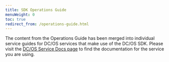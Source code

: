 ```yaml
---
title: SDK Operations Guide
menuWeight: 0
toc: true
redirect_from: /operations-guide.html
---
```


The content from the Operations Guide has been merged into individual service guides for DC/OS services that make use of the DC/OS SDK. Please visit the [DC/OS Service Docs page](https://docs.mesosphere.com/services/) to find the documentation for the service you are using.
